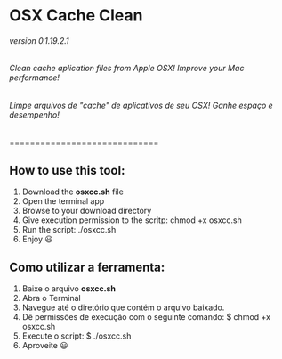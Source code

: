 # OSX Cache Clean
###### version 0.1.19.2.1
###### Clean cache aplication files from Apple OSX! Improve your Mac performance!
###### Limpe arquivos de "cache" de aplicativos de seu OSX! Ganhe espaço e desempenho!                                                                                
=============================

## How to use this tool:
1. Download the __osxcc.sh__ file
2. Open the terminal app
3. Browse to your download directory
4. Give execution permission to the scritp: chmod +x osxcc.sh
5. Run the script: ./osxcc.sh
6. Enjoy :smiley:

## Como utilizar a ferramenta:
1. Baixe o arquivo __osxcc.sh__
2. Abra o Terminal
3. Navegue até o diretório que contém o arquivo baixado.
4. Dê permissões de execução com o seguinte comando: $ chmod +x osxcc.sh
5. Execute o script: $ ./osxcc.sh
6. Aproveite :smiley:
